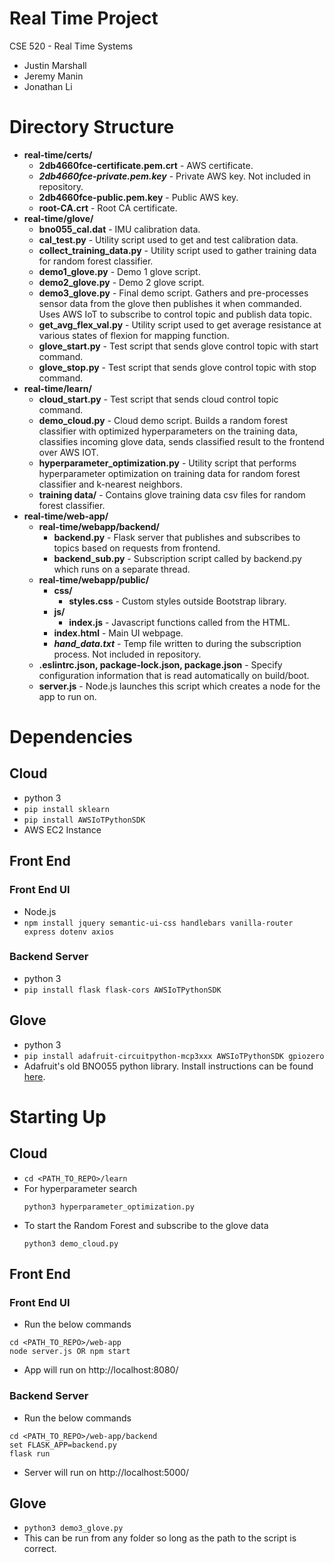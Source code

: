 # Real Time Project

CSE 520 - Real Time Systems
  - Justin Marshall
  - Jeremy Manin
  - Jonathan Li

# Directory Structure

  - **real-time/certs/**
    - **2db4660fce-certificate.pem.crt** - AWS certificate.
    - ***2db4660fce-private.pem.key*** - Private AWS key. Not included in repository.
    - **2db4660fce-public.pem.key** - Public AWS key.
    - **root-CA.crt** - Root CA certificate.
  - **real-time/glove/**
    - **bno055_cal.dat** - IMU calibration data.
    - **cal_test.py** - Utility script used to get and test calibration data.
    - **collect_training_data.py** - Utility script used to gather training data for random forest classifier.
    - **demo1_glove.py** - Demo 1 glove script.
    - **demo2_glove.py** - Demo 2 glove script.
    - **demo3_glove.py** - Final demo script. Gathers and pre-processes sensor data from the glove then publishes it when commanded. Uses AWS IoT to subscribe to control topic and publish data topic.
    - **get_avg_flex_val.py** - Utility script used to get average resistance at various states of flexion for mapping function.
    - **glove_start.py** - Test script that sends glove control topic with start command.
    - **glove_stop.py** - Test script that sends glove control topic with stop command.
  - **real-time/learn/**
    - **cloud_start.py** - Test script that sends cloud control topic command.
    - **demo_cloud.py** - Cloud demo script. Builds a random forest classifier with optimized hyperparameters on the training data, classifies incoming glove data, sends classified result to the frontend over AWS IOT.
    - **hyperparameter_optimization.py** - Utility script that performs hyperparameter optimization on training data for random forest classifier and k-nearest neighbors.
    - **training data/** - Contains glove training data csv files for random forest classifier.
  - **real-time/web-app/**
    - **real-time/webapp/backend/**
      - **backend.py** - Flask server that publishes and subscribes to topics based on requests from frontend.
      - **backend_sub.py** - Subscription script called by backend.py which runs on a separate thread.
    - **real-time/webapp/public/**
      - **css/**
        - **styles.css** - Custom styles outside Bootstrap library.
      - **js/**
        - **index.js** - Javascript functions called from the HTML.
      - **index.html** - Main UI webpage.
      - ***hand_data.txt*** - Temp file written to during the subscription process. Not included in repository.
    - **.eslintrc.json, package-lock.json, package.json** - Specify configuration information that is read automatically on build/boot.
    - **server.js** - Node.js launches this script which creates a node for the app to run on.

# Dependencies

## Cloud
 - python 3
 - `pip install sklearn`
 - `pip install AWSIoTPythonSDK`
 - AWS EC2 Instance

## Front End

### Front End UI
  - Node.js
  - `npm install jquery semantic-ui-css handlebars vanilla-router express dotenv axios`

### Backend Server
   - python 3
   - `pip install flask flask-cors AWSIoTPythonSDK`
   
## Glove
  - python 3
  - `pip install adafruit-circuitpython-mcp3xxx AWSIoTPythonSDK gpiozero`
  - Adafruit's old BNO055 python library. Install instructions can be found [here](https://learn.adafruit.com/bno055-absolute-orientation-sensor-with-raspberry-pi-and-beaglebone-black/software).

# Starting Up

## Cloud
 - `cd <PATH_TO_REPO>/learn`
 - For hyperparameter search
   ```
   python3 hyperparameter_optimization.py
   ```
 - To start the Random Forest and subscribe to the glove data
   ```
   python3 demo_cloud.py
   ```

## Front End

### Front End UI
  - Run the below commands
   ```
   cd <PATH_TO_REPO>/web-app
   node server.js OR npm start
   ```
  - App will run on http://localhost:8080/
 
### Backend Server
  - Run the below commands
  ```
  cd <PATH_TO_REPO>/web-app/backend
  set FLASK_APP=backend.py
  flask run
  ```
  - Server will run on http://localhost:5000/

## Glove
  - `python3 demo3_glove.py`
  - This can be run from any folder so long as the path to the script is correct.
